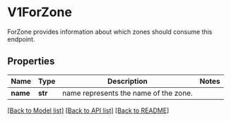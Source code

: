 # V1ForZone

ForZone provides information about which zones should consume this endpoint.
## Properties
Name | Type | Description | Notes
------------ | ------------- | ------------- | -------------
**name** | **str** | name represents the name of the zone. | 

[[Back to Model list]](../README.md#documentation-for-models) [[Back to API list]](../README.md#documentation-for-api-endpoints) [[Back to README]](../README.md)


